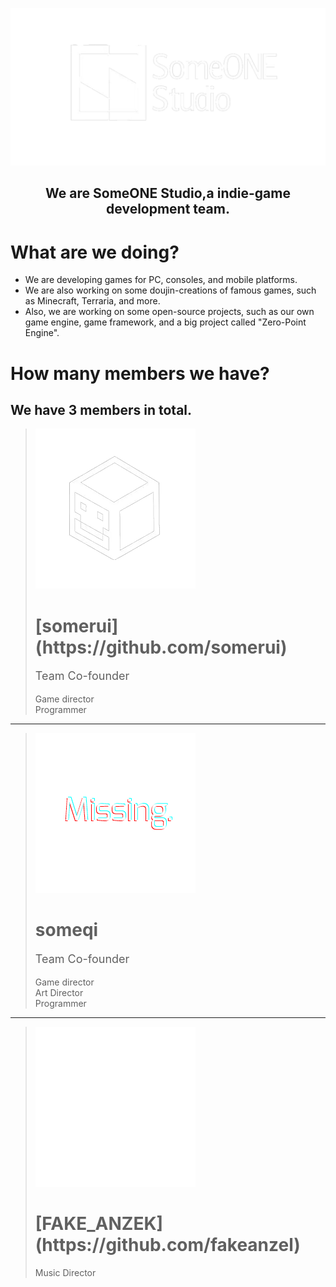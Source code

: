 
![SomeONEStudioLogo](./img/sos.png)
<center><h2>We are SomeONE Studio,a indie-game development team.</center>

What are we doing?
===============

- We are developing games for PC, consoles, and mobile platforms.
- We are also working on some doujin-creations of famous games, such as Minecraft, Terraria, and more.
- Also, we are working on some open-source projects, such as our own game engine, game framework, and a big project called "Zero-Point Engine".

How many members we have?
===

<h2> We have 3 members in total.</h2>


>  ![somerui](./img/somerui.png#pic_center)
> <h1>[somerui](https://github.com/somerui)</h1>
> <p style="font-size:18px;">Team Co-founder</p>
> <p style="font-size:14px;">Game director<br>Programmer<br></p>

---

>  ![someqi](./img/missing.png)
> <h1>someqi</h1>
> <p style="font-size:18px;">Team Co-founder</p>
> <p style="font-size:14px;">Game director<br>Art Director<br>Programmer<br></p>

---

>  ![FA](./img/fakeanzel.png)
> <h1>[FAKE_ANZEK](https://github.com/fakeanzel)</h1>
> <p style="font-size:14px;">Music Director<br></p>






